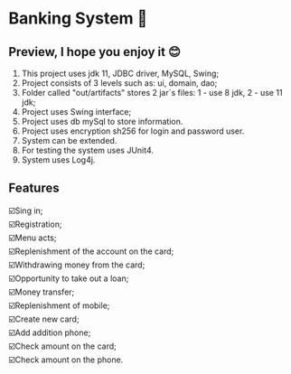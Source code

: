 # Banking System 🏦

## Preview, I hope you enjoy it 😊
1. This project uses jdk 11, JDBC driver, MySQL, Swing;
2. Project consists of 3 levels such as: ui, domain, dao;
3. Folder called "out/artifacts" stores 2 jar`s files: 1 - use 8 jdk, 2 - use 11 jdk;
4. Project uses Swing interface;
5. Project uses db mySql to store information.
6. Project uses encryption sh256 for login and password user.
7. System can be extended.
8. For testing the system uses JUnit4.
9. System uses Log4j.

## Features
☑️Sing in;
<br>☑️Registration;
<br>☑️Menu acts;
<br>☑️Replenishment of the account on the card;
<br>☑️Withdrawing money from the card;
<br>☑️Opportunity to take out a loan;
<br>☑️Money transfer;
<br>☑️Replenishment of mobile;
<br>☑️Create new card;
<br>☑️Add addition phone;
<br>☑️Check amount on the card;
<br>☑️Check amount on the phone.
